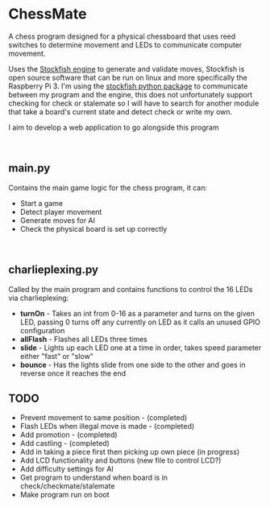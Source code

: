 <h1>ChessMate</h1>

<p>A chess program designed for a physical chessboard that uses reed switches to determine movement and LEDs to communicate computer movement.</p>
<p>Uses the <a href="https://stockfishchess.org/">Stockfish engine</a> to generate and validate moves, Stockfish is open source software that can be run on linux and more specifically the Raspberry Pi 3. I'm using the <a href="https://github.com/zhelyabuzhsky/stockfish">stockfish python package</a> to communicate between my program and the engine, this does not unfortunately support checking for check or stalemate so I will have to search for another module that take a board's current state and detect check or write my own.</p>
<p>I aim to develop a web application to go alongside this program</p>

<br>

<h2>main.py</h2>
<p>
Contains the main game logic for the chess program, it can:
<ul>
  <li>Start a game</li>
  <li>Detect player movement</li>
  <li>Generate moves for AI </li>
  <li>Check the physical board is set up correctly</li>
</ul>
</p>

<br>

<h2>charlieplexing.py</h2>
<p>
Called by the main program and contains functions to control the 16 LEDs via charlieplexing:
<ul>
  <li><b>turnOn</b> - Takes an int from 0-16 as a parameter and turns on the given LED, passing 0 turns off any currently on LED as it calls an unused GPIO configuration</li>
  <li><b>allFlash</b> - Flashes all LEDs three times</li>
  <li><b>slide</b> - Lights up each LED one at a time in order, takes speed parameter either "fast" or "slow"</li>
  <li><b>bounce</b> - Has the lights slide from one side to the other and goes in reverse once it reaches the end</li>
</ul>
</p>

<h2>TODO</h2>
<ul>
  <li>Prevent movement to same position - (completed)</li>
  <li>Flash LEDs when illegal move is made - (completed)</li>
  <li>Add promotion - (completed)</li>
  <li>Add castling - (completed)</li>
  <li>Add in taking a piece first then picking up own piece (in progress)</li>
  <li>Add LCD functionality and buttons (new file to control LCD?)</li>
  <li>Add difficulty settings for AI</li>
  <li>Get program to understand when board is in check/checkmate/stalemate</li>
  <li>Make program run on boot</li>
</ul>
